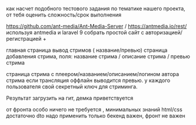 как насчет подобного тестового задания по тематике нашего проекта, от тебя оценить сложность/срок выполнения


https://github.com/ant-media/Ant-Media-Server  / https://antmedia.io/rest/
используя antmedia и laravel 9 собрать простой сайт с авторизацией/регистрацией +

главная страница вывод  стримов ( название/превью)
страница добавления стрима, поля: название стрима / описание стрима / превью стрима

страница стрима с плеером/названием/описанием/логином автора стрима
если трансляция оффлайн выводится превью.
у каждого пользователя свой  секретный ключ для стриминга.

Результат загрузить на гит, демка приветствуется

от фронта особо ничего не требуется , минимальных знаний html/css достаточно
dto надо применить
только бекенд важен, фронт не важен
